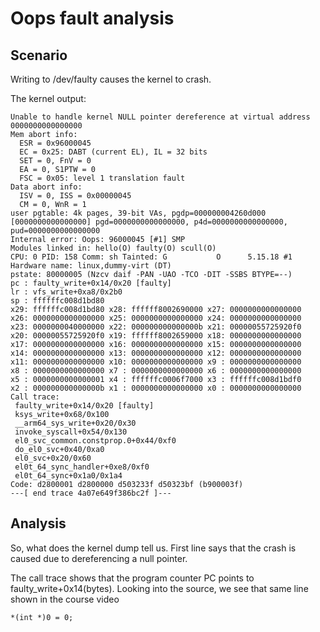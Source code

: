 ﻿# Oops fault analysis


## Scenario
Writing to /dev/faulty causes the kernel to crash.

The kernel output:

    Unable to handle kernel NULL pointer dereference at virtual address 0000000000000000
    Mem abort info:
      ESR = 0x96000045
      EC = 0x25: DABT (current EL), IL = 32 bits
      SET = 0, FnV = 0
      EA = 0, S1PTW = 0
      FSC = 0x05: level 1 translation fault
    Data abort info:
      ISV = 0, ISS = 0x00000045
      CM = 0, WnR = 1
    user pgtable: 4k pages, 39-bit VAs, pgdp=000000004260d000
    [0000000000000000] pgd=0000000000000000, p4d=0000000000000000, pud=0000000000000000
    Internal error: Oops: 96000045 [#1] SMP
    Modules linked in: hello(O) faulty(O) scull(O)
    CPU: 0 PID: 158 Comm: sh Tainted: G           O      5.15.18 #1
    Hardware name: linux,dummy-virt (DT)
    pstate: 80000005 (Nzcv daif -PAN -UAO -TCO -DIT -SSBS BTYPE=--)
    pc : faulty_write+0x14/0x20 [faulty]
    lr : vfs_write+0xa8/0x2b0
    sp : ffffffc008d1bd80
    x29: ffffffc008d1bd80 x28: ffffff8002690000 x27: 0000000000000000
    x26: 0000000000000000 x25: 0000000000000000 x24: 0000000000000000
    x23: 0000000040000000 x22: 000000000000000b x21: 00000055725920f0
    x20: 00000055725920f0 x19: ffffff8002659000 x18: 0000000000000000
    x17: 0000000000000000 x16: 0000000000000000 x15: 0000000000000000
    x14: 0000000000000000 x13: 0000000000000000 x12: 0000000000000000
    x11: 0000000000000000 x10: 0000000000000000 x9 : 0000000000000000
    x8 : 0000000000000000 x7 : 0000000000000000 x6 : 0000000000000000
    x5 : 0000000000000001 x4 : ffffffc0006f7000 x3 : ffffffc008d1bdf0
    x2 : 000000000000000b x1 : 0000000000000000 x0 : 0000000000000000
    Call trace:
     faulty_write+0x14/0x20 [faulty]
     ksys_write+0x68/0x100
     __arm64_sys_write+0x20/0x30
     invoke_syscall+0x54/0x130
     el0_svc_common.constprop.0+0x44/0xf0
     do_el0_svc+0x40/0xa0
     el0_svc+0x20/0x60
     el0t_64_sync_handler+0xe8/0xf0
     el0t_64_sync+0x1a0/0x1a4
    Code: d2800001 d2800000 d503233f d50323bf (b900003f) 
    ---[ end trace 4a07e649f386bc2f ]---

## Analysis
So, what does the kernel dump tell us.
First line says that the crash is caused due to dereferencing a null pointer.

The call trace shows that the program counter PC points to faulty_write+0x14(bytes).
Looking into the source, we see that same line shown in the course video

    *(int *)0 = 0;

